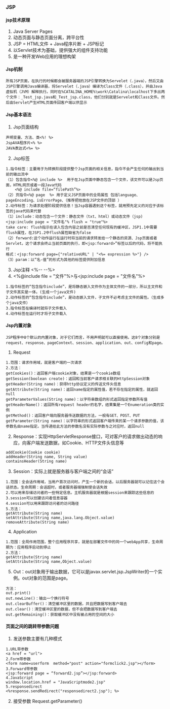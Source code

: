 ### JSP

#### jsp技术原理
1. Java Server Pages
2. 动态页面与静态页面分离，跨平台性
3. JSP = HTML文件 + Java程序片断 + JSP标记
4. 以Servlet技术为基础，提供强大的组件支持功能
5. 是一种开发Web应用的理想构架

#### Jsp机制
```text
所有JSP页面，在执行的时候都会被服务器端的JSP引擎转换为Servelet（.java），然后又由JSP引擎调用Java编译器，将Servelet（.java）编译为Class文件（.class），并由Java虚拟机（JVM）解释执行。同时在%CATALINA_HOME%\work\Catalina\localhost下多出两个文件：_Test_jsp.java和_Test_jsp.class，他们分别就是Servelet和Class文件。然后由Servlet产生HTML页面传回客户端以供显示
```
#### Jsp基本语法
1. Jsp页面结构
```text
声明变量、方法、类<%! %>
JspAVA程序片<% %>
JAVA表达式<%= %>
```
2. Jsp标签
```text
1.指令标签：主要用于为转换阶段提供整个Jsp页面的相关信息，指令不会产生任何的输出到当前的输出流中
（1）包含指令<%@ include %>  用于在Jsp页面中静态包含一个文件，该文件可以是Jsp页面，HTML网页或者一段Java代码
	<%@ include file=“filePath”%>
（2）页指令<%@ page  %> 用于定义JSP页面中的全局属性 包括language、pageEncoding、isErrorPage、（推荐把他放在JSP文件的顶部 ）
2.动作标签：为请求处理阶段提供信息！当Jsp容器遇到这个标签，就用预先定义的对应于该标签的java代码来代替
（1）include：动态包含一个文件：静态文件（txt、html）或动态文件（jsp)
<jsp:include page = "文件名"% flush = "true"%>
take care: flush指示在读入包含内容之前是否清空任何现有的缓冲区，JSP1.1中需要flush属性，在JSP1.2中flush属性缺省为false
（2）forward:这个动作运行在运行时将当前的请求转发给一个静态的资源、Jsp页面或者Servlet。这个请求会终止当前页面的执行，即<jsp:forward>”标签以后的代码，将不能执行
格式：<jsp:forward page={"relativeURL" | "<%= expression %>"} /> 
（3）param：以“名-值”的形式为其他的标签提供附加信息
```
3. Jsp注释 <%--  --%>
4. <%@include file = "文件"%>与<jsp:include page = "文件名"%>
```text
1.指令标签的“包含指令include”，是将静态嵌入文件作为主体文件的一部分，所以主文件和子文件其实是一体。(生成一个java文件)
2.动作标签的“包含指令include”，是动态嵌入文件，子文件不必考虑主文件的属性。（生成多个java文件）
3.指令标签在编译时就将子文件载入
4.动作标签在运行时才将子文件载入
```

#### Jsp内置对象
```text
JSP程序中8个默认的内置对象，对于它们而言，不用声明就可以直接使用。这8个对象分别是request、response、pageContext、session、application、out、config和page。 
```
1. Request
```text
1.范围：请求作用域，就是客户端的一次请求
2.方法：
getCookies()：返回客户端cookie对象，结果是一个cookie数组
getSession(boolean create)：返回和当前客户请求相关联的HttpSession对象
getHeader(String name)：获得http协议定义的传送文件头信息
getAttribute(String name)：返回name指定的属性值，若不存在指定的属性，就返回null
getParameterValues(String name)：以字符串数组的形式返回指定参数所有值
getHeaderName()：返回所有request header的名字，结果集是一个Enumeration类的实例
getMethod()：返回客户端向服务器传送数据的方法，一般有GET、POST、PUT
getParameter(String name)：以字符串的形式返回客户端传来的某一个请求参数的值，该参数名由name指定。当传递给此方法的参数名没有实际参数与之对应时，返回null
```
2. Response：实现HttpServletResponse接口，可对客户的请求做出动态的响应，向客户端发送数据，如Cookie、HTTP文件头信息等
```text
addCookie(Cookie cookie)
addHeader(String name, String value)
containsHeader(String name)
```
3. Session：实际上就是服务器与客户端之间的“会话”
```text
1.范围：全会话作用域，当用户首次访问时，产生一个新的会话，以后服务器就可以记住这个会话状态。生命周期：会话超时，或者服务器端强制使会话失效
2.可以用来存储访问者的一些特定信息。主机服务器就是根据session来跟踪这些信息的
3.session可以创建访问者信息容器
4.session可以用来跟踪访问者的访问路径
5.方法：
getAttribute(String name)
setAttribute(String name,java.lang.Object.value)
removeAttribute(String name)
```
4. Application
```text
1.范围：全局作用范围，整个应用程序共享，就是在部署文件中的同一个webApp共享，生命周期为：应用程序启动到停止
2.方法：
getAttribute(String name)
setAttribute(String name,Object.value)
```
5. Out：out对象用于输出数据，它可以是javax.servlet.jsp.JspWriter的一个实例。out对象的范围是page。
```text
方法：
out.print()
out.newLine()：输出一个换行符号
out.clearBuffer()：清空缓冲区里的数据，并且把数据写到客户端去
out.clear()：清空缓冲区里的数据，但不会把数据写到客户端去
out.getRemaining()：获取缓冲区中没有被占用的空间的大小
```

#### 页面之间的跳转带参数问题
1. 发送参数主要有几种模式
```text
1.URL带参数
<a href = "url">
2.Form带参数
<form name=userform  method="post" action="formclick2.jsp"></form>
3.Forward带参数
<jsp:forward page = “forward2.jsp”></jsp:forward>
4.JavaScript
window.location.href = "JavaScriptmode2.jsp"
5.responsedirect
<%response.sendRedirect("responsedirect2.jsp"); %>
```
2. 接受参数
Request.getParameter() 